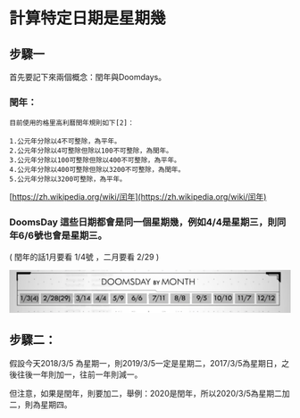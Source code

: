 # 計算特定日期是星期幾

## 步驟一

首先要記下來兩個概念：閏年與Doomdays。

### 閏年：

```text
目前使用的格里高利曆閏年規則如下[2]：

1.公元年分除以4不可整除，為平年。
2.公元年分除以4可整除但除以100不可整除，為閏年。
3.公元年分除以100可整除但除以400不可整除，為平年。
4.公元年分除以400可整除但除以3200不可整除，為閏年。
5.公元年分除以3200可整除，為平年。
```

[https://zh.wikipedia.org/wiki/闰年](https://zh.wikipedia.org/wiki/闰年)

### DoomsDay 這些日期都會是同一個星期幾，例如4/4是星期三，則同年6/6號也會是星期三。

\( 閏年的話1月要看 1/4號 ，二月要看 2/29 \)

![](.gitbook/assets/螢幕快照%202018-03-05%20下午9.05.29.png)

## 步驟二：

假設今天2018/3/5 為星期一，則2019/3/5一定是星期二，2017/3/5為星期日，之後往後一年則加一，往前一年則減一。

但注意，如果是閏年，則要加二，舉例：2020是閏年，所以2020/3/5為星期二加二，則為星期四。

